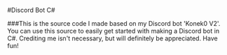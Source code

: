 #Discord Bot C# 

###This is the source code I made based on my Discord bot 'Konek0 V2'. You can use this source to easily get started with making a Discord bot in C#. Crediting me isn't necessary, but will definitely be appreciated. Have fun!
